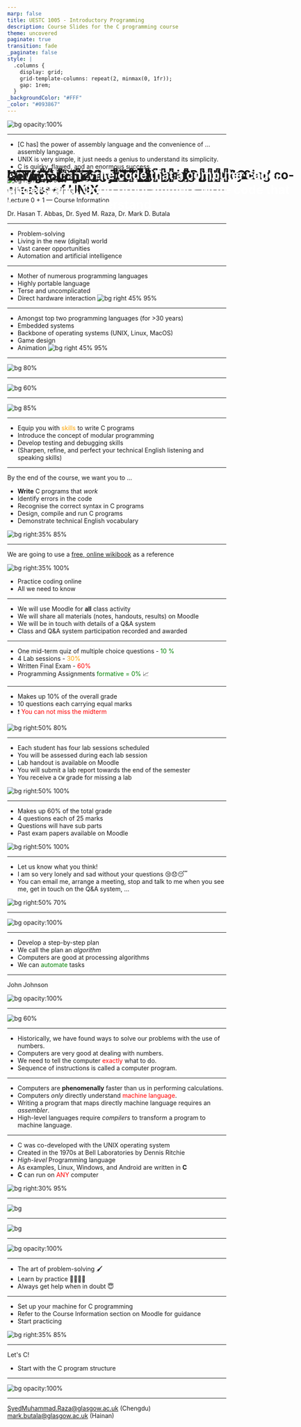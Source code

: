 ```yaml
---
marp: false
title: UESTC 1005 - Introductory Programming
description: Course Slides for the C programming course
theme: uncovered
paginate: true
transition: fade
_paginate: false
style: |
  .columns {
    display: grid;
    grid-template-columns: repeat(2, minmax(0, 1fr));
    gap: 1rem;
  }
_backgroundColor: "#FFF"
_color: "#093867"
---
```



# <!--fit--> <span style="color:white">Confusion 😕 is part of programming </span>

![bg opacity:100%](./assets/gradient.jpg)

---

# Quotes from Dennis Ritchie, creator of C and co-creator of UNIX

- [C has] the power of assembly language and the convenience of … assembly language.
- UNIX is very simple, it just needs a genius to understand its simplicity.
- C is quirky, flawed, and an enormous success.

![bg right 45% 95%](./assets/Dennis_Ritchie_2011.jpg)

---

<!-- _header: ![h:5em](./assets/UoG_keyline.svg) -->

# UESTC HN 1005 - Introductory Programming

Lecture 0 + 1 — Course Information

Dr. Hasan T. Abbas, Dr. Syed M. Raza, Dr. Mark D. Butala

<!-- transition: fade -->
<!-- <style scoped>a { color: #eee; }</style> -->

<!-- This is presenter note. You can write down notes through HTML comment. -->

---

# Why Programming? 👩🏽‍💻👨🏽‍💻

- Problem-solving
- Living in the new (digital) world
- Vast career opportunities
- Automation and artificial intelligence

---

# Why C?

- Mother of numerous programming languages
- Highly portable language
- Terse and uncomplicated
- Direct hardware interaction
![bg right 45% 95%](./assets/C-Tartan.png)

---

# C Popularity?

- Amongst top two programming languages (for >30 years)
- Embedded systems
- Backbone of operating systems (UNIX, Linux, MacOS)
- Game design
- Animation
![bg right 45% 95%](./assets/C-Tartan.png)

---

<style scoped>h1 {position: absolute; top: 1%}</style>

# The TIOBE Programming Language Index

![bg 80%](./assets/TIOBE_sep_2024.png)

---

<style scoped>h1 {position: absolute; top: 1%}</style>

# Is There Engineering Value in Popularity?

![bg 60%](./assets/Wicked-Popular.jpg)

---

<style scoped>h1 {position: absolute; top: 5%}</style>

# The Roadmap

<style scoped>
img {background-position: center}
</style>

![bg 85%](./assets/timeline_courses.svg)

---

# Course Aims 💡

- Equip you with <span style="color:orange">skills</span> to write C programs
- Introduce the concept of modular programming
- Develop testing and debugging skills
- (Sharpen, refine, and perfect your technical English listening and speaking skills)

---

# Intended Learning Outcomes 🦾

By the end of the course, we want you to ...

- **Write** C programs that _work_
- Identify errors in the code
- Recognise the correct syntax in C programs
- Design, compile and run C programs
- Demonstrate technical English vocabulary


![bg right:35% 85%](./assets/uncle_sam.jpeg)

---

# Textbooks? 📚

We are going to use a [free, online wikibook](https://liascript.github.io/course/?https://raw.githubusercontent.com/liaBooks/C-Programming/master/README.md#3) as a reference


![bg right:35% 100%](./assets/qrcode_book.png)

- Practice coding online
- All we need to know

---

# Course Materials 🧰

- We will use Moodle for **all** class activity
- We will share all materials (notes, handouts, results) on Moodle
- We will be in touch with details of a Q\&A system
- Class and Q\&A system participation recorded and awarded

---

# Course Assessments 💯

- One mid-term quiz of multiple choice questions - <span style="color:green">10 %</span>
- 4 Lab sessions - <span style="color:orange">30%</span>
- Written Final Exam - <span style="color:red">60%</span>
- Programming Assignments <span style="color:green">formative = 0%</span> 📈

---

# Midterm Assessment 💯

- Makes up 10% of the overall grade
- 10 questions each carrying equal marks
- ❗️ <span style="color:red">You can not miss the midterm</span>

![bg right:50% 80%](./assets/SCR-20230910-buch.png)

---

# Lab Sessions

- Each student has four lab sessions scheduled
- You will be assessed during each lab session
- Lab handout is available on Moodle
- You will submit a lab report towards the end of the semester
- You receive a `CW` grade for missing a lab

![bg right:50% 100%](./assets/2442.png)

---

# Final Exam 💯

- Makes up 60% of the total grade
- 4 questions each of 25 marks
- Questions will have sub parts
- Past exam papers available on Moodle

![bg right:50% 100%](./assets/final_exam.png)

---

# Questions 🙋❓

- Let us know what you think!
- I am so very lonely and sad without your questions 😢😞😴
- You can email me, arrange a meeting, stop and talk to me when you see me, get in touch on the Q&A system, ...

![bg right:50% 70%](./assets/R-C.jpeg)

<!---
- If you wish, you can post anonymously (from GTAs, other students, and me) on campuswire

![bg right:50% 70%](./assets/campuswire_url_2024.svg)
--->

---

# <!--fit--> <span style="color:white">Now Let's C!</span>

![bg opacity:100%](./assets/gradient.jpg)

---

# The Art of Problem-Solving

- Develop a step-by-step plan
- We call the plan an *algorithm*
- Computers are good at processing algorithms
- We can <span style="color:green">automate</span> tasks

---

# <!--fit--> <span style="color:white">First, solve the problem. Then, write the code.</span>

John Johnson

![bg opacity:100%](./assets/gradient.jpg)

---

<style scoped>h1 {position: absolute; top: 10%}</style>

# Problem-Solving in Engineering 👩‍🔬👨‍💻

<style>
img[alt~="center"] {
  display: block;
  margin: 0 auto;
}
</style>
![bg 60%](./assets/block2.svg)

---

# Computer Programming

- Historically, we have found ways to solve our problems with the use of numbers.
- Computers are very good at dealing with numbers.
- We need to tell the computer <span style="color:red">exactly</span> what to do.
- Sequence of instructions is called a computer program.

---

# Computers 💻

- Computers are **phenomenally** faster than us in performing calculations.
- Computers _only_ directly understand <span style="color:red">machine language</span>.
- Writing a program that maps directly machine language requires an *assembler*.
- High-level languages require *compilers* to transform a program to machine language.

---

# Why C? 🤔

- C was co-developed with the UNIX operating system
- Created in the 1970s at Bell Laboratories by Dennis Ritchie
- *High-level* Programming language
- As examples, Linux, Windows, and Android are written in **C**
- **C** can run on <span style="color:red">ANY</span>  computer

![bg right:30% 95%](./assets/CLang.png)

---

![bg](./assets/Priscilla-Huston-late-70s.webp)

---

![bg](./assets/SMCnrigQ.jpg)

---

# <!--fit--> <span style="color:white">Example Program</span>

![bg opacity:100%](./assets/gradient.jpg)

---

# Today's Summary :spiral_notepad:

- The art of problem-solving 🖌️
- Learn by practice 🚴‍♀️🚴‍♂️
- Always get help when in doubt 😇

---

# Task 🧗‍♀️

- Set up your machine for C programming
- Refer to the Course Information section on Moodle for guidance
- Start practicing

![bg right:35% 85%](./assets/uncle_sam.jpeg)

---

# Next up :spiral_calendar:

Let's C!

- Start with the C program structure

---

# <!--fit--> <span style="color:white">Any fool can write code that a computer can understand. Good programmers write code that humans can understand </span>

![bg opacity:100%](./assets/gradient.jpg)

---

# Get in touch ✍️

<SyedMuhammad.Raza@glasgow.ac.uk> (Chengdu)
<mark.butala@glasgow.ac.uk> (Hainan)
